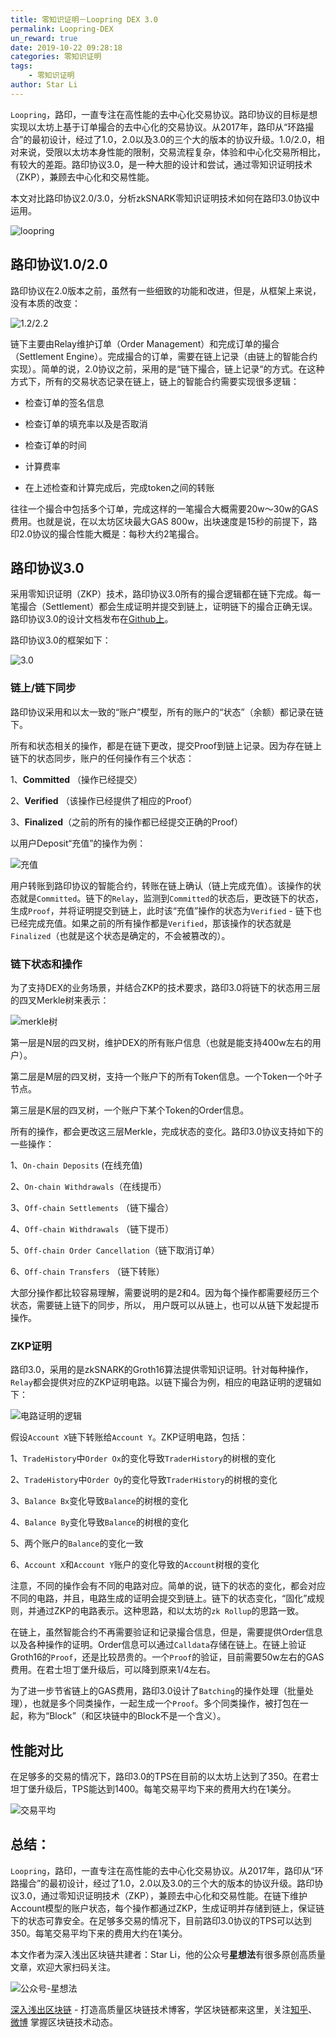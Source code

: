 ```yaml
---
title: 零知识证明－Loopring DEX 3.0
permalink: Loopring-DEX
un_reward: true
date: 2019-10-22 09:28:18
categories: 零知识证明
tags:
    - 零知识证明
author: Star Li
---
```


`Loopring`，路印，一直专注在高性能的去中心化交易协议。路印协议的目标是想实现以太坊上基于订单撮合的去中心化的交易协议。从2017年，路印从“环路撮合”的最初设计，经过了1.0，2.0以及3.0的三个大的版本的协议升级。1.0/2.0，相对来说，受限以太坊本身性能的限制，交易流程复杂，体验和中心化交易所相比，有较大的差距。路印协议3.0，是一种大胆的设计和尝试，通过零知识证明技术（ZKP），兼顾去中心化和交易性能。

本文对比路印协议2.0/3.0，分析zkSNARK零知识证明技术如何在路印3.0协议中运用。
<!---more--->
![loopring](https://img.learnblockchain.cn/2019/10/22/001.jpg)


## 路印协议1.0/2.0
路印协议在2.0版本之前，虽然有一些细致的功能和改进，但是，从框架上来说，没有本质的改变：

![1.2/2.2](https://img.learnblockchain.cn/2019/10/22/002.jpg)

链下主要由Relay维护订单（Order Management）和完成订单的撮合（Settlement Engine）。完成撮合的订单，需要在链上记录（由链上的智能合约实现）。简单的说，2.0协议之前，采用的是“链下撮合，链上记录“的方式。在这种方式下，所有的交易状态记录在链上，链上的智能合约需要实现很多逻辑：

  * 检查订单的签名信息

  * 检查订单的填充率以及是否取消

  * 检查订单的时间

  * 计算费率

  * 在上述检查和计算完成后，完成token之间的转账

往往一个撮合中包括多个订单，完成这样的一笔撮合大概需要20w～30w的GAS费用。也就是说，在以太坊区块最大GAS 800w，出块速度是15秒的前提下，路印2.0协议的撮合性能大概是：每秒大约2笔撮合。

## 路印协议3.0

采用零知识证明（ZKP）技术，路印协议3.0所有的撮合逻辑都在链下完成。每一笔撮合（Settlement）都会生成证明并提交到链上，证明链下的撮合正确无误。路印协议3.0的设计文档发布在[Github上](https://github.com/Loopring/protocols/blob/master/packages/loopring_v3/DESIGN.md)。

路印协议3.0的框架如下：

![3.0](https://img.learnblockchain.cn/2019/10/22/003.jpg)

### 链上/链下同步

路印协议采用和以太一致的“账户”模型，所有的账户的“状态”（余额）都记录在链下。

所有和状态相关的操作，都是在链下更改，提交Proof到链上记录。因为存在链上链下的状态同步，账户的任何操作有三个状态：

1、**Committed** （操作已经提交）

2、**Verified** （该操作已经提供了相应的Proof）

3、**Finalized**（之前的所有的操作都已经提交正确的Proof）

以用户Deposit“充值”的操作为例：

![充值](https://img.learnblockchain.cn/2019/10/22/004.jpg)

用户转账到路印协议的智能合约，转账在链上确认（链上完成充值）。该操作的状态就是`Committed`。链下的`Relay`，监测到`Committed`的状态后，更改链下的状态，生成`Proof`，并将证明提交到链上，此时该“充值”操作的状态为`Verified` - 链下也已经完成充值。如果之前的所有操作都是`Verified`，那该操作的状态就是`Finalized`（也就是这个状态是确定的，不会被篡改的）。

### 链下状态和操作

为了支持DEX的业务场景，并结合ZKP的技术要求，路印3.0将链下的状态用三层的四叉Merkle树来表示：

![merkle树](https://img.learnblockchain.cn/2019/10/22/005.jpg)

第一层是N层的四叉树，维护DEX的所有账户信息（也就是能支持400w左右的用户）。

第二层是M层的四叉树，支持一个账户下的所有Token信息。一个Token一个叶子节点。

第三层是K层的四叉树，一个账户下某个Token的Order信息。

所有的操作，都会更改这三层Merkle，完成状态的变化。路印3.0协议支持如下的一些操作：

1、`On-chain Deposits` (在线充值)

2、`On-chain Withdrawals`（在线提币）

3、`Off-chain Settlements` （链下撮合）

4、`Off-chain Withdrawals` （链下提币）

5、`Off-chain Order Cancellation`（链下取消订单）

6、`Off-chain Transfers` （链下转账）

大部分操作都比较容易理解，需要说明的是2和4。因为每个操作都需要经历三个状态，需要链上链下的同步，所以， 用户既可以从链上，也可以从链下发起提币操作。

### ZKP证明

路印3.0，采用的是zkSNARK的Groth16算法提供零知识证明。针对每种操作，`Relay`都会提供对应的ZKP证明电路。以链下撮合为例，相应的电路证明的逻辑如下：

![电路证明的逻辑](https://img.learnblockchain.cn/2019/10/22/006.jpg)

假设`Account X`链下转账给`Account Y`。ZKP证明电路，包括：

1、`TradeHistory`中`Order Ox`的变化导致`TraderHistory`的树根的变化

2、`TradeHistory`中`Order Oy`的变化导致`TraderHistory`的树根的变化

3、`Balance Bx`变化导致`Balance`的树根的变化

4、`Balance By`变化导致`Balance`的树根的变化

5、两个账户的`Balance`的变化一致

6、`Account X`和`Account Y`账户的变化导致的`Account`树根的变化

注意，不同的操作会有不同的电路对应。简单的说，链下的状态的变化，都会对应不同的电路，并且，电路生成的证明会提交到链上。链下的状态变化，“固化”成规则，并通过ZKP的电路表示。这种思路，和以太坊的`zk Rollup`的思路一致。

在链上，虽然智能合约不再需要验证和记录撮合信息，但是，需要提供Order信息以及各种操作的证明。Order信息可以通过`Calldata`存储在链上。在链上验证Groth16的`Proof`，还是比较昂贵的。一个`Proof`的验证，目前需要50w左右的GAS费用。在君士坦丁堡升级后，可以降到原来1/4左右。

为了进一步节省链上的GAS费用，路印3.0设计了`Batching`的操作处理（批量处理），也就是多个同类操作，一起生成一个`Proof`。多个同类操作，被打包在一起，称为“Block”（和区块链中的Block不是一个含义）。

##  性能对比
在足够多的交易的情况下，路印3.0的TPS在目前的以太坊上达到了350。在君士坦丁堡升级后，TPS能达到1400。每笔交易平均下来的费用大约在1美分。

![交易平均](https://img.learnblockchain.cn/2019/10/22/007.jpg)

## 总结：

`Loopring`，路印，一直专注在高性能的去中心化交易协议。从2017年，路印从“环路撮合”的最初设计，经过了1.0，2.0以及3.0的三个大的版本的协议升级。路印协议3.0，通过零知识证明技术（ZKP），兼顾去中心化和交易性能。在链下维护Account模型的账户状态，每个操作都通过ZKP，生成证明并存储到链上，保证链下的状态可靠安全。在足够多交易的情况下，目前路印3.0协议的TPS可以达到350。每笔交易平均下来的费用大约在1美分。


本文作者为深入浅出区块链共建者：Star Li，他的公众号**星想法**有很多原创高质量文章，欢迎大家扫码关注。

![公众号-星想法](https://img.learnblockchain.cn/2019/15572190575887.jpg!/scale/20%)

[深入浅出区块链](https://learnblockchain.cn/) - 打造高质量区块链技术博客，学区块链都来这里，关注[知乎](https://www.zhihu.com/people/xiong-li-bing/activities)、[微博](https://weibo.com/517623789) 掌握区块链技术动态。
